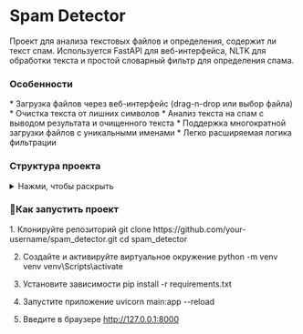 <h1>Spam Detector</h2>
Проект для анализа текстовых файлов и определения, содержит ли текст спам.
Используется FastAPI для веб-интерфейса, NLTK для обработки текста и простой словарный фильтр для определения спама.

<h3>Особенности</h3>
* Загрузка файлов через веб-интерфейс (drag-n-drop или выбор файла)
* Очистка текста от лишних символов
* Анализ текста на спам с выводом результата и очищенного текста
* Поддержка многократной загрузки файлов с уникальными именами
* Легко расширяемая логика фильтрации

<h3>Структура проекта</h3>

<details> <summary>Нажми, чтобы раскрыть</summary>
spam_detector/
├── core/                  
│   ├── file_loader.py       # Загрузка и чтение текстов
│   ├── text_cleaner.py      # Очистка текста
│   └── spam_filter.py       # Фильтрация спама
│
├── data/                    # Вспомогательные данные (словари, примеры и т.п.)
│   └── sample_messages.txt
│
├── uploads/                 # Загруженные пользователем файлы
│
├── static/                  
│   ├── style.css            # Стили интерфейса
│   └── script.js            # Скрипт для загрузки файлов
│
├── templates/               
│   └── index.html           # Jinja2-шаблон главной страницы
│
├── main.py                  # Основной файл FastAPI-приложения
└── requirements.txt         # Зависимости проекта
</details>

<h3>💫Как запустить проект</h3>
1. Клонируйте репозиторий
git clone https://github.com/your-username/spam_detector.git
cd spam_detector

2. Создайте и активируйте виртуальное окружение
python -m venv venv
venv\Scripts\activate

3. Установите зависимости
pip install -r requirements.txt

4. Запустите приложение
uvicorn main:app --reload

5. Введите в браузере
http://127.0.0.1:8000

